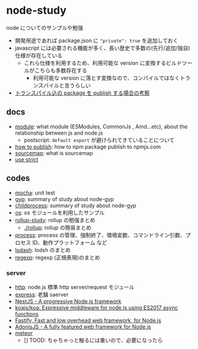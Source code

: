 # node-study

node についてのサンプルや勉强

- 開発用途であれば package.json に `"private": true` を追加しておく
- javascript には必要される機能が多く、長い歴史で多数の(先行/追加/独自)仕様が存在している
  - これら仕様を利用するため、利用可能な version に変換するビルドツールがこちらも多数存在する
    - 利用可能な version に落とす変換なので、コンパイルではなくトランスパイルと言うらしい
- [トランスパイル込の package を publish する場合の考察](./howToPublish)

## docs

- [module](./docs/module.md): what module (ESModules, CommonJs , Amd...etc), about the relationship between js and node.js
  - postscript: `default export` が避けられてきていることについて
- [how to publish](./howToPublish): how to npm package publish to npmjs.com
- [sourcemap](./docs/sourcemap.md): what is sourcemap
- [use strict](./docs/useStrict.md)

## codes

- [mocha](./mocha): unit test
- [gyp](./gyp): summary of study about node-gyp
- [childprocess](./childprocess): summary of study about node-gyp
- [os](./os): os モジュールを利用したサンプル
- [rollup\-study](https://github.com/awisu2/rollup-study): rollup の勉强まとめ
  - [./rollup](./rollup): rollup の簡易まとめ
- [process](./process): process の管理、強制終了、環境変数、コマンドライン引数、プロセス ID、動作プラットフォーム など
- [lodash](./lodash-study): lodsh のまとめ
- [regexp](./regexp-study): regexp (正規表現)のまとめ

### server

- [http](./http-study): node.js 標準 http server/request モジュール
- [express](./express-study): 老舗 saerver
- [NestJS \- A progressive Node\.js framework](https://nestjs.com/)
- [koajs/koa: Expressive middleware for node\.js using ES2017 async functions](https://github.com/koajs/koa)
- [Fastify, Fast and low overhead web framework, for Node\.js](https://www.fastify.io/)
- [AdonisJS \- A fully featured web framework for Node\.js](https://adonisjs.com/)
- [meteor](./meteor-study)
  - [] TOOD: ちゃちゃっと触るには重いので、必要になったら
